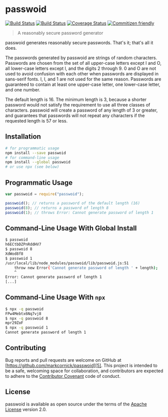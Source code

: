 # passwoid

[![Build Status][10]][11] [![Build Status][1]][3]
[![Coverage Status][2]][4] [![Commitizen friendly][8]][9]

> A reasonably secure password generator

passwoid generates reasonably secure passwords. That's it; that's all it does.

The passwords generated by passwoid are strings of random characters. Passwords
are chosen from the set of all upper-case letters except I and O, all lower-case
letters except l, and the digits 2 through 9. 0 and O are not used to avoid
confusion with each other when passwords are displayed in sans-serif fonts. I,
l, and 1 are not used for the same reason. Passwords are guaranteed to contain
at least one upper-case letter, one lower-case letter, and one number.

The default length is 16. The minimum length is 3, because a shorter password
would not satisfy the requirement to use all three classes of characters.
passwoid will create a password of any length of 3 or greater, and guarantees
that passwords will not repeat any characters if the requested length is 57 or
less.

## Installation

```bash
# for programmatic usage
npm install --save passwoid
# for command-line usage
npm install --global passwoid
# or use npx (see below)
```

## Programmatic Usage

```js
var passwoid = require("passwoid");

passwoid(); // returns a password of the default length (16)
passwoid(8); // returns a password of length 8
passwoid(1); // throws Error: Cannot generate password of length 1
```

## Command-Line Usage With Global Install

```bash
$ passwoid
h6ECtbDZPnRddHV7
$ passwoid 8
XdWod8f8
$ passwoid 1
/usr/local/lib/node_modules/passwoid/lib/passwoid.js:51
    throw new Error('Cannot generate password of length ' + length);
    ^
Error: Cannot generate password of length 1
[...]
```

## Command-Line Usage With `npx`

```bash
$ npx -q passwoid
FPw4Mebtx6Nq7vj8
$ npx -q passwoid 8
mpr29ZoF
$ npx -q passwoid 1
Cannot generate password of length 1
```

## Contributing

Bug reports and pull requests are welcome on GitHub at
[https://github.com/markcornick/passwoid][5]. This project is intended to be a
safe, welcoming space for collaboration, and contributors are expected to adhere
to the [Contributor Covenant][6] code of conduct.

## License

passwoid is available as open source under the terms of the [Apache License][7]
version 2.0.

[1]: https://travis-ci.org/markcornick/passwoid.svg
[2]: https://coveralls.io/repos/github/markcornick/passwoid/badge.svg?branch=master
[3]: https://travis-ci.org/markcornick/passwoid
[4]: https://coveralls.io/github/markcornick/passwoid?branch=master
[5]: https://github.com/markcornick/passwoid
[6]: http://contributor-covenant.org
[7]: http://www.apache.org/licenses/LICENSE-2.0
[8]: https://img.shields.io/badge/commitizen-friendly-brightgreen.svg
[9]: https://commitizen.github.io/cz-cli/
[10]: https://img.shields.io/npm/v/passwoid.svg
[11]: https://www.npmjs.com/package/passwoid
